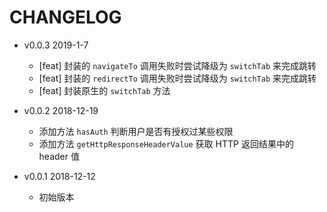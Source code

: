 # CHANGELOG

* v0.0.3 2019-1-7

  * [feat] 封装的 `navigateTo` 调用失败时尝试降级为 `switchTab` 来完成跳转
  * [feat] 封装的 `redirectTo` 调用失败时尝试降级为 `switchTab` 来完成跳转
  * [feat] 封装原生的 `switchTab` 方法

* v0.0.2 2018-12-19

  * 添加方法 `hasAuth` 判断用户是否有授权过某些权限
  * 添加方法 `getHttpResponseHeaderValue` 获取 HTTP 返回结果中的 header 值

* v0.0.1 2018-12-12

  * 初始版本